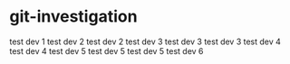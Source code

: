 # git-investigation

test dev 1
test dev 2
test dev 2
test dev 3
test dev 3
test dev 3
test dev 4
test dev 4
test dev 5
test dev 5
test dev 5
test dev 6
